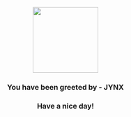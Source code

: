 <p align="center">
            <img src="https://raw.githubusercontent.com/PokeAPI/sprites/master/sprites/pokemon/124.png" width="150" height="150">
          </p>
          <h3 align="center">You have been greeted by - <b>JYNX</b></h3>
          <h3 align="center">Have a nice day!</h3>
